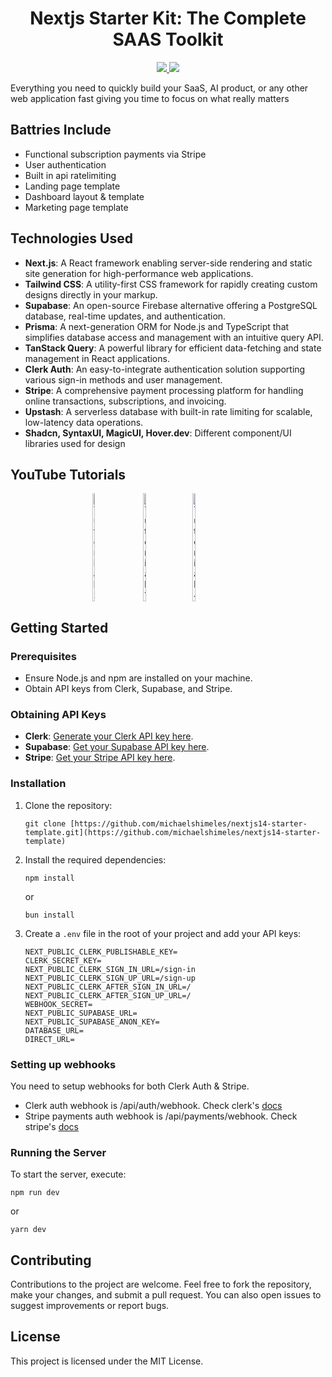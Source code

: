 <h1 align="center">Nextjs Starter Kit: The Complete SAAS Toolkit</h1>
<div>
    <div align="center">
        <a href="https://x.com/rasmickyy">
            <img src="https://img.shields.io/badge/X/Twitter-000000?style=for-the-badge&logo=x&logoColor=white" />
        </a>
        <a href="https://www.youtube.com/@rasmic">
            <img src="https://img.shields.io/badge/YouTube-FF0000?style=for-the-badge&logo=youtube&logoColor=white" />
        </a>
    </div>

Everything you need to quickly build your SaaS, AI product, or any other web application fast giving you time to focus on what really matters

## Battries Include
- Functional subscription payments via Stripe
- User authentication
- Built in api ratelimiting
- Landing page template
- Dashboard layout & template
- Marketing page template

## Technologies Used

- **Next.js**: A React framework enabling server-side rendering and static site generation for high-performance web applications.
- **Tailwind CSS**: A utility-first CSS framework for rapidly creating custom designs directly in your markup.
- **Supabase**: An open-source Firebase alternative offering a PostgreSQL database, real-time updates, and authentication.
- **Prisma**: A next-generation ORM for Node.js and TypeScript that simplifies database access and management with an intuitive query API.
- **TanStack Query**: A powerful library for efficient data-fetching and state management in React applications.
- **Clerk Auth**: An easy-to-integrate authentication solution supporting various sign-in methods and user management.
- **Stripe**: A comprehensive payment processing platform for handling online transactions, subscriptions, and invoicing.
- **Upstash**: A serverless database with built-in rate limiting for scalable, low-latency data operations.
- **Shadcn, SyntaxUI, MagicUI, Hover.dev**: Different component/UI libraries used for design

## YouTube Tutorials

<div style="display: flex; justify-content: center; align-items: center;">
    <a href="https://www.youtube.com/watch?v=pxFzHV35B-U">
        <img src="https://i9.ytimg.com/vi/pxFzHV35B-U/mqdefault.jpg?v=65d394d0&sqp=CKzFubIG&rs=AOn4CLA-3abshU6BgDfpPTsENkv4cWGG4w" alt="Tutorial 2" style="width: 24%; height: auto;">
    </a>
    <a href="https://www.youtube.com/watch?v=pnjLxMyxb9E">
        <img src="https://i9.ytimg.com/vi/pnjLxMyxb9E/mqdefault.jpg?v=66241e0b&sqp=CKzFubIG&rs=AOn4CLDDPPJPjdhgfP9DDwFz9iG4JQ2zrg" alt="Tutorial 1" style="width: 24%; height: auto;">
    </a>
    <a href="https://www.youtube.com/watch?v=dmikdnfpCw0">
        <img src="https://i9.ytimg.com/vi/dmikdnfpCw0/mqdefault.jpg?v=6615ba75&sqp=CKzFubIG&rs=AOn4CLDdo4a4eJDwnB4xlEHE5l7MZQDpyw" alt="Tutorial 4" style="width: 24%; height: auto;">
    </a>
</div>


## Getting Started

### Prerequisites

- Ensure Node.js and npm are installed on your machine.
- Obtain API keys from Clerk, Supabase, and Stripe.

### Obtaining API Keys

- **Clerk**: [Generate your Clerk API key here](https://www.clerk.com/).
- **Supabase**: [Get your Supabase API key here](https://www.supabase.com).
- **Stripe**: [Get your Stripe API key here](https://www.stripe.com).

### Installation

1. Clone the repository:
    ```
    git clone [https://github.com/michaelshimeles/nextjs14-starter-template.git](https://github.com/michaelshimeles/nextjs14-starter-template)
    ```
2. Install the required dependencies:
    ```
    npm install
    ```
    or
    ```
    bun install
    ```
3. Create a `.env` file in the root of your project and add your API keys:
    ```
    NEXT_PUBLIC_CLERK_PUBLISHABLE_KEY=
    CLERK_SECRET_KEY=
    NEXT_PUBLIC_CLERK_SIGN_IN_URL=/sign-in
    NEXT_PUBLIC_CLERK_SIGN_UP_URL=/sign-up
    NEXT_PUBLIC_CLERK_AFTER_SIGN_IN_URL=/
    NEXT_PUBLIC_CLERK_AFTER_SIGN_UP_URL=/
    WEBHOOK_SECRET=
    NEXT_PUBLIC_SUPABASE_URL=
    NEXT_PUBLIC_SUPABASE_ANON_KEY=
    DATABASE_URL=
    DIRECT_URL=
    ```

### Setting up webhooks

You need to setup webhooks for both Clerk Auth & Stripe.

- Clerk auth webhook is /api/auth/webhook. Check clerk's [docs](https://clerk.com/docs/integrations/webhooks/sync-data)
- Stripe payments auth webhook is /api/payments/webhook. Check stripe's [docs](https://docs.stripe.com/webhooks)

### Running the Server

To start the server, execute:
```
npm run dev
```
or
```
yarn dev
```


## Contributing

Contributions to the project are welcome. Feel free to fork the repository, make your changes, and submit a pull request. You can also open issues to suggest improvements or report bugs.


## License

This project is licensed under the MIT License.
